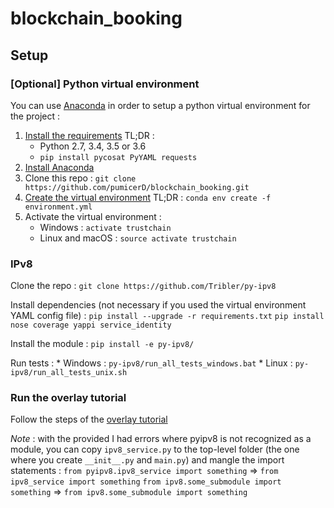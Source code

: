 # blockchain_booking

## Setup

### [Optional] Python virtual environment

You can use [Anaconda](https://conda.io/docs/index.html) in order to setup a python virtual environment for the project :

1. [Install the requirements](https://conda.io/docs/user-guide/install/index.html#system-requirements)
    TL;DR :
    * Python 2.7, 3.4, 3.5 or 3.6
    * `pip install pycosat PyYAML requests`
2. [Install Anaconda](https://conda.io/docs/user-guide/install/index.html#regular-installation)
3. Clone this repo : `git clone https://github.com/pumicerD/blockchain_booking.git`
4. [Create the virtual environment](https://conda.io/docs/user-guide/tasks/manage-environments.html#creating-an-environment-from-an-environment-yml-file)
    TL;DR : `conda env create -f environment.yml`
5. Activate the virtual environment :
    * Windows : `activate trustchain`
    * Linux and macOS : `source activate trustchain`

### IPv8

Clone the repo : `git clone https://github.com/Tribler/py-ipv8`

Install dependencies (not necessary if you used the virtual environment YAML config file) :
`pip install --upgrade -r requirements.txt`
`pip install nose coverage yappi service_identity`

Install the module :
`pip install -e py-ipv8/`

Run tests : 
    * Windows : `py-ipv8/run_all_tests_windows.bat`
    * Linux : `py-ipv8/run_all_tests_unix.sh`

### Run the overlay tutorial

Follow the steps of the [overlay tutorial](https://github.com/Tribler/py-ipv8/blob/master/doc/overlay_tutorial.md)

*Note* : with the provided I had errors where pyipv8 is not recognized as a module, you can copy `ipv8_service.py` to the top-level folder (the one where you create `__init__.py` and `main.py`) and mangle the import statements :
`from pyipv8.ipv8_service import something` => `from ipv8_service import something`
`from ipv8.some_submodule import something` => `from ipv8.some_submodule import something`